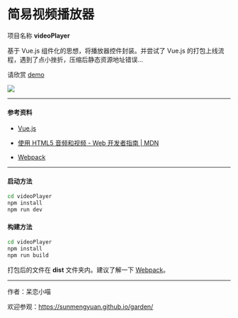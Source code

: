 # 简易视频播放器 #

项目名称 __videoPlayer__

基于 Vue.js 组件化的思想，将播放器控件封装。并尝试了 Vue.js 的打包上线流程，遇到了点小挫折，压缩后静态资源地址错误...

请欣赏 [demo](https://sunmengyuan.github.io/demos/vue/videoPlayer)

![](http://oru3b8jlz.bkt.clouddn.com/effect-videoPlayer.jpg)

*****

#### 参考资料 ####

+ [Vue.js](http://cn.vuejs.org/)

+ [使用 HTML5 音频和视频 - Web 开发者指南 | MDN](https://developer.mozilla.org/zh-CN/docs/Web/Guide/HTML/Using_HTML5_audio_and_video)

+ [Webpack](https://webpack.github.io/docs/)

*****

#### 启动方法 ####
    
```bash
cd videoPlayer
npm install
npm run dev
```

#### 构建方法 ####

```bash
cd videoPlayer
npm install
npm run build
```

打包后的文件在 __dist__ 文件夹内。建议了解一下 [Webpack](https://webpack.github.io/docs/)。

*****
    
作者：呆恋小喵

欢迎参观：<https://sunmengyuan.github.io/garden/>
